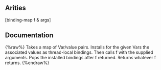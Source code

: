 ## Arities
[binding-map f & args]

## Documentation
{%raw%}
Takes a map of Var/value pairs. Installs for the given Vars the associated
  values as thread-local bindings. Then calls f with the supplied arguments.
  Pops the installed bindings after f returned. Returns whatever f returns.
{%endraw%}
